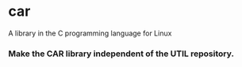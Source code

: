 # car
A library in the C programming language for Linux

### Make the CAR library independent of the UTIL repository.
